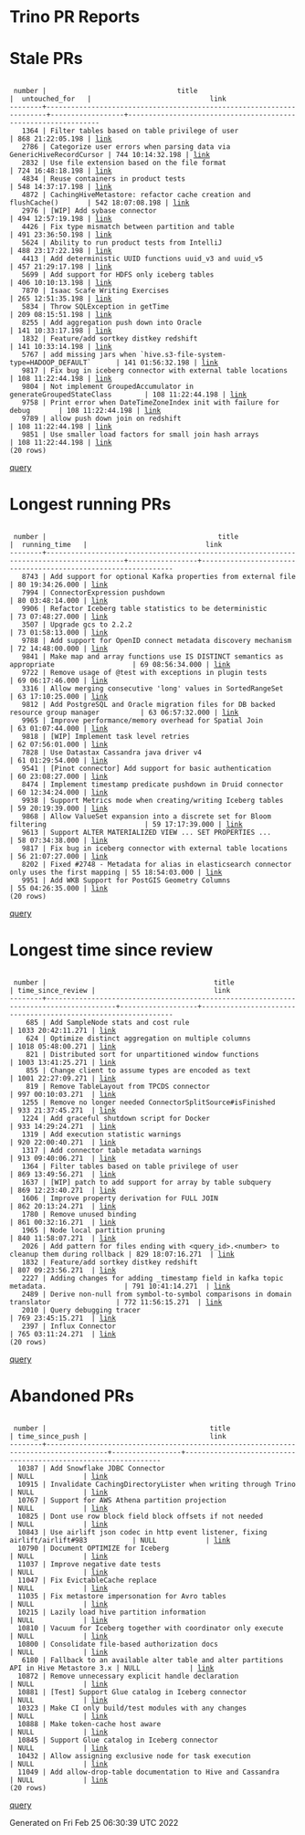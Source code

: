 Trino PR Reports
=======

#  Stale PRs
<pre><code>
 number |                                title                                 |  untouched_for   |                             link                              
--------+----------------------------------------------------------------------+------------------+---------------------------------------------------------------
   1364 | Filter tables based on table privilege of user                       | 868 21:22:05.198 | <a href="https://github.com/trinodb/trino/pull/1364">link</a> 
   2786 | Categorize user errors when parsing data via GenericHiveRecordCursor | 744 10:14:32.198 | <a href="https://github.com/trinodb/trino/pull/2786">link</a> 
   2832 | Use file extension based on the file format                          | 724 16:48:18.198 | <a href="https://github.com/trinodb/trino/pull/2832">link</a> 
   4834 | Reuse containers in product tests                                    | 548 14:37:17.198 | <a href="https://github.com/trinodb/trino/pull/4834">link</a> 
   4872 | CachingHiveMetastore: refactor cache creation and flushCache()       | 542 18:07:08.198 | <a href="https://github.com/trinodb/trino/pull/4872">link</a> 
   2976 | [WIP] Add sybase connector                                           | 494 12:57:19.198 | <a href="https://github.com/trinodb/trino/pull/2976">link</a> 
   4426 | Fix type mismatch between partition and table                        | 491 23:36:50.198 | <a href="https://github.com/trinodb/trino/pull/4426">link</a> 
   5624 | Ability to run product tests from IntelliJ                           | 488 23:17:22.198 | <a href="https://github.com/trinodb/trino/pull/5624">link</a> 
   4413 | Add deterministic UUID functions uuid_v3 and uuid_v5                 | 457 21:29:17.198 | <a href="https://github.com/trinodb/trino/pull/4413">link</a> 
   5699 | Add support for HDFS only iceberg tables                             | 406 10:10:13.198 | <a href="https://github.com/trinodb/trino/pull/5699">link</a> 
   7870 | Isaac Scafe Writing Exercises                                        | 265 12:51:35.198 | <a href="https://github.com/trinodb/trino/pull/7870">link</a> 
   5834 | Throw SQLException in getTime                                        | 209 08:15:51.198 | <a href="https://github.com/trinodb/trino/pull/5834">link</a> 
   8255 | Add aggregation push down into Oracle                                | 141 10:33:17.198 | <a href="https://github.com/trinodb/trino/pull/8255">link</a> 
   1832 | Feature/add sortkey distkey redshift                                 | 141 10:33:14.198 | <a href="https://github.com/trinodb/trino/pull/1832">link</a> 
   5767 | add missing jars when `hive.s3-file-system-type=HADOOP_DEFAULT`      | 141 01:56:32.198 | <a href="https://github.com/trinodb/trino/pull/5767">link</a> 
   9817 | Fix bug in iceberg connector with external table locations           | 108 11:22:44.198 | <a href="https://github.com/trinodb/trino/pull/9817">link</a> 
   9804 | Not implement GroupedAccumulator in generateGroupedStateClass        | 108 11:22:44.198 | <a href="https://github.com/trinodb/trino/pull/9804">link</a> 
   9758 | Print error when DateTimeZoneIndex init with failure for debug       | 108 11:22:44.198 | <a href="https://github.com/trinodb/trino/pull/9758">link</a> 
   9789 | allow push down join on redshift                                     | 108 11:22:44.198 | <a href="https://github.com/trinodb/trino/pull/9789">link</a> 
   9851 | Use smaller load factors for small join hash arrays                  | 108 11:22:44.198 | <a href="https://github.com/trinodb/trino/pull/9851">link</a> 
(20 rows)
</code></pre>
[query](https://github.com/nineinchnick/trino-cicd/blob/e2e7a555bc06c6c4779bbac47d3e690f0f1acdac/sql/pr/stale-prs.sql)

#  Longest running PRs
<pre><code>
 number |                                          title                                          |  running_time   |                             link                              
--------+-----------------------------------------------------------------------------------------+-----------------+---------------------------------------------------------------
   8743 | Add support for optional Kafka properties from external file                            | 80 19:34:26.000 | <a href="https://github.com/trinodb/trino/pull/8743">link</a> 
   7994 | ConnectorExpression pushdown                                                            | 80 03:48:14.000 | <a href="https://github.com/trinodb/trino/pull/7994">link</a> 
   9906 | Refactor Iceberg table statistics to be deterministic                                   | 73 07:48:27.000 | <a href="https://github.com/trinodb/trino/pull/9906">link</a> 
   3507 | Upgrade gcs to 2.2.2                                                                    | 73 01:58:13.000 | <a href="https://github.com/trinodb/trino/pull/3507">link</a> 
   9788 | Add support for OpenID connect metadata discovery mechanism                             | 72 14:48:00.000 | <a href="https://github.com/trinodb/trino/pull/9788">link</a> 
   9841 | Make map and array functions use IS DISTINCT semantics as appropriate                   | 69 08:56:34.000 | <a href="https://github.com/trinodb/trino/pull/9841">link</a> 
   9722 | Remove usage of @test with exceptions in plugin tests                                   | 69 06:17:46.000 | <a href="https://github.com/trinodb/trino/pull/9722">link</a> 
   3316 | Allow merging consecutive 'long' values in SortedRangeSet                               | 63 17:10:25.000 | <a href="https://github.com/trinodb/trino/pull/3316">link</a> 
   9812 | Add PostgreSQL and Oracle migration files for DB backed resource group manager          | 63 06:57:32.000 | <a href="https://github.com/trinodb/trino/pull/9812">link</a> 
   9965 | Improve performance/memory overhead for Spatial Join                                    | 63 01:07:44.000 | <a href="https://github.com/trinodb/trino/pull/9965">link</a> 
   9818 | [WIP] Implement task level retries                                                      | 62 07:56:01.000 | <a href="https://github.com/trinodb/trino/pull/9818">link</a> 
   7828 | Use Datastax Cassandra java driver v4                                                   | 61 01:29:54.000 | <a href="https://github.com/trinodb/trino/pull/7828">link</a> 
   9541 | [Pinot connector] Add support for basic authentication                                  | 60 23:08:27.000 | <a href="https://github.com/trinodb/trino/pull/9541">link</a> 
   8474 | Implement timestamp predicate pushdown in Druid connector                               | 60 12:34:24.000 | <a href="https://github.com/trinodb/trino/pull/8474">link</a> 
   9938 | Support Metrics mode when creating/writing Iceberg tables                               | 59 20:19:39.000 | <a href="https://github.com/trinodb/trino/pull/9938">link</a> 
   9868 | Allow ValueSet expansion into a discrete set for Bloom filtering                        | 59 17:17:39.000 | <a href="https://github.com/trinodb/trino/pull/9868">link</a> 
   9613 | Support ALTER MATERIALIZED VIEW ... SET PROPERTIES ...                                  | 58 07:34:38.000 | <a href="https://github.com/trinodb/trino/pull/9613">link</a> 
   9817 | Fix bug in iceberg connector with external table locations                              | 56 21:07:27.000 | <a href="https://github.com/trinodb/trino/pull/9817">link</a> 
   8202 | Fixed #2748 - Metadata for alias in elasticsearch connector only uses the first mapping | 55 18:54:03.000 | <a href="https://github.com/trinodb/trino/pull/8202">link</a> 
   9951 | Add WKB Support for PostGIS Geometry Columns                                            | 55 04:26:35.000 | <a href="https://github.com/trinodb/trino/pull/9951">link</a> 
(20 rows)
</code></pre>
[query](https://github.com/nineinchnick/trino-cicd/blob/e2e7a555bc06c6c4779bbac47d3e690f0f1acdac/sql/pr/running-prs.sql)

#  Longest time since review
<pre><code>
 number |                                         title                                         | time_since_review |                             link                              
--------+---------------------------------------------------------------------------------------+-------------------+---------------------------------------------------------------
    685 | Add SampleNode stats and cost rule                                                    | 1033 20:42:11.271 | <a href="https://github.com/trinodb/trino/pull/685">link</a>  
    624 | Optimize distinct aggregation on multiple columns                                     | 1018 05:48:00.271 | <a href="https://github.com/trinodb/trino/pull/624">link</a>  
    821 | Distributed sort for unpartitioned window functions                                   | 1003 13:41:25.271 | <a href="https://github.com/trinodb/trino/pull/821">link</a>  
    855 | Change client to assume types are encoded as text                                     | 1001 22:27:09.271 | <a href="https://github.com/trinodb/trino/pull/855">link</a>  
    819 | Remove TableLayout from TPCDS connector                                               | 997 00:10:03.271  | <a href="https://github.com/trinodb/trino/pull/819">link</a>  
   1255 | Remove no longer needed ConnectorSplitSource#isFinished                               | 933 21:37:45.271  | <a href="https://github.com/trinodb/trino/pull/1255">link</a> 
   1224 | Add graceful shutdown script for Docker                                               | 933 14:29:24.271  | <a href="https://github.com/trinodb/trino/pull/1224">link</a> 
   1319 | Add execution statistic warnings                                                      | 920 22:00:40.271  | <a href="https://github.com/trinodb/trino/pull/1319">link</a> 
   1317 | Add connector table metadata warnings                                                 | 913 09:40:06.271  | <a href="https://github.com/trinodb/trino/pull/1317">link</a> 
   1364 | Filter tables based on table privilege of user                                        | 869 13:49:56.271  | <a href="https://github.com/trinodb/trino/pull/1364">link</a> 
   1637 | [WIP] patch to add support for array by table subquery                                | 869 12:23:40.271  | <a href="https://github.com/trinodb/trino/pull/1637">link</a> 
   1606 | Improve property derivation for FULL JOIN                                             | 862 20:13:24.271  | <a href="https://github.com/trinodb/trino/pull/1606">link</a> 
   1780 | Remove unused binding                                                                 | 861 00:32:16.271  | <a href="https://github.com/trinodb/trino/pull/1780">link</a> 
   1965 | Node local partition pruning                                                          | 840 11:58:07.271  | <a href="https://github.com/trinodb/trino/pull/1965">link</a> 
   2026 | Add pattern for files ending with &lt;query_id&gt;.&lt;number&gt; to cleanup them during rollback | 829 18:07:16.271  | <a href="https://github.com/trinodb/trino/pull/2026">link</a> 
   1832 | Feature/add sortkey distkey redshift                                                  | 807 09:23:56.271  | <a href="https://github.com/trinodb/trino/pull/1832">link</a> 
   2227 | Adding changes for adding _timestamp field in kafka topic metadata.                   | 791 10:41:14.271  | <a href="https://github.com/trinodb/trino/pull/2227">link</a> 
   2489 | Derive non-null from symbol-to-symbol comparisons in domain translator                | 772 11:56:15.271  | <a href="https://github.com/trinodb/trino/pull/2489">link</a> 
   2010 | Query debugging tracer                                                                | 769 23:45:15.271  | <a href="https://github.com/trinodb/trino/pull/2010">link</a> 
   2397 | Influx Connector                                                                      | 765 03:11:24.271  | <a href="https://github.com/trinodb/trino/pull/2397">link</a> 
(20 rows)
</code></pre>
[query](https://github.com/nineinchnick/trino-cicd/blob/e2e7a555bc06c6c4779bbac47d3e690f0f1acdac/sql/pr/awaiting-review.sql)

#  Abandoned PRs
<pre><code>
 number |                                        title                                        | time_since_push |                              link                              
--------+-------------------------------------------------------------------------------------+-----------------+----------------------------------------------------------------
  10387 | Add Snowflake JDBC Connector                                                        | NULL            | <a href="https://github.com/trinodb/trino/pull/10387">link</a> 
  10915 | Invalidate CachingDirectoryLister when writing through Trino                        | NULL            | <a href="https://github.com/trinodb/trino/pull/10915">link</a> 
  10767 | Support for AWS Athena partition projection                                         | NULL            | <a href="https://github.com/trinodb/trino/pull/10767">link</a> 
  10825 | Dont use row block field block offsets if not needed                                | NULL            | <a href="https://github.com/trinodb/trino/pull/10825">link</a> 
  10843 | Use airlift json codec in http event listener, fixing airlift/airlift#983           | NULL            | <a href="https://github.com/trinodb/trino/pull/10843">link</a> 
  10790 | Document OPTIMIZE for Iceberg                                                       | NULL            | <a href="https://github.com/trinodb/trino/pull/10790">link</a> 
  11037 | Improve negative date tests                                                         | NULL            | <a href="https://github.com/trinodb/trino/pull/11037">link</a> 
  11047 | Fix EvictableCache replace                                                          | NULL            | <a href="https://github.com/trinodb/trino/pull/11047">link</a> 
  11035 | Fix metastore impersonation for Avro tables                                         | NULL            | <a href="https://github.com/trinodb/trino/pull/11035">link</a> 
  10215 | Lazily load hive partition information                                              | NULL            | <a href="https://github.com/trinodb/trino/pull/10215">link</a> 
  10810 | Vacuum for Iceberg together with coordinator only execute                           | NULL            | <a href="https://github.com/trinodb/trino/pull/10810">link</a> 
  10800 | Consolidate file-based authorization docs                                           | NULL            | <a href="https://github.com/trinodb/trino/pull/10800">link</a> 
   6180 | Fallback to an available alter table and alter partitions API in Hive Metastore 3.x | NULL            | <a href="https://github.com/trinodb/trino/pull/6180">link</a>  
  10872 | Remove unnecessary explicit handle declaration                                      | NULL            | <a href="https://github.com/trinodb/trino/pull/10872">link</a> 
  10881 | [Test] Support Glue catalog in Iceberg connector                                    | NULL            | <a href="https://github.com/trinodb/trino/pull/10881">link</a> 
  10323 | Make CI only build/test modules with any changes                                    | NULL            | <a href="https://github.com/trinodb/trino/pull/10323">link</a> 
  10888 | Make token-cache host aware                                                         | NULL            | <a href="https://github.com/trinodb/trino/pull/10888">link</a> 
  10845 | Support Glue catalog in Iceberg connector                                           | NULL            | <a href="https://github.com/trinodb/trino/pull/10845">link</a> 
  10432 | Allow assigning exclusive node for task execution                                   | NULL            | <a href="https://github.com/trinodb/trino/pull/10432">link</a> 
  11049 | Add allow-drop-table documentation to Hive and Cassandra                            | NULL            | <a href="https://github.com/trinodb/trino/pull/11049">link</a> 
(20 rows)
</code></pre>
[query](https://github.com/nineinchnick/trino-cicd/blob/e2e7a555bc06c6c4779bbac47d3e690f0f1acdac/sql/pr/abandoned-prs.sql)

Generated on Fri Feb 25 06:30:39 UTC 2022

